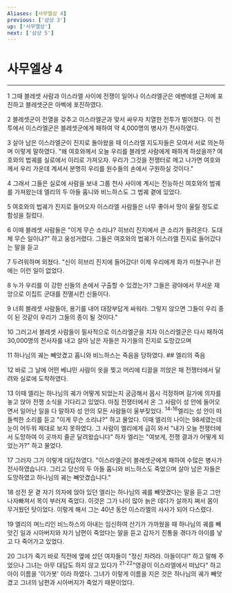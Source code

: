 ```yaml
---
Aliases: [사무엘상 4]
previous: ['삼상 3']
up: ['사무엘상']
next: ['삼상 5']
---
```

# 사무엘상 4

***


1 그때 블레셋 사람과 이스라엘 사이에 전쟁이 일어나 이스라엘군은 에벤에셀 근처에 포진하고 블레셋군은 아벡에 포진하였다. 

2 블레셋군이 전열을 갖추고 이스라엘군과 맞서 싸우자 치열한 전투가 벌어졌다. 이 전투에서 이스라엘군은 블레셋군에게 패하여 약 4,000명의 병사가 전사하였다. 

3 살아 남은 이스라엘군이 진지로 돌아왔을 때 이스라엘 지도자들은 모여서 서로 의논하며 이렇게 말하였다. "왜 여호와께서 오늘 우리를 블레셋 사람에게 패하게 하셨을까? 여호와의 법궤를 실로에서 이리로 가져오자. 우리가 그것을 전쟁터로 메고 나가면 여호와께서 우리 가운데 계셔서 분명히 우리를 원수들의 손에서 구원하실 것이다." 

4 그래서 그들은 실로에 사람을 보내 그룹 천사 사이에 계시는 전능하신 여호와의 법궤를 가져왔는데 엘리의 두 아들 홉니와 비느하스도 그 법궤 곁에 있었다. 

5 여호와의 법궤가 진지로 들어오자 이스라엘 사람들은 너무 좋아서 땅이 울릴 정도로 함성을 질렀다. 

6 이때 블레셋 사람들은 "이게 무슨 소리냐? 히브리 진지에서 큰 소리가 들려온다. 도대체 무슨 일이냐?" 하고 웅성거렸다. 그들은 여호와의 법궤가 이스라엘 진지로 들어갔다는 말을 듣고 

7 두려워하며 외쳤다. "신이 히브리 진지에 들어갔다! 이제 우리에게 화가 미쳤구나! 전에는 이런 일이 없었다. 

8 누가 우리를 이 강한 신들의 손에서 구출할 수 있겠는가? 그들은 광야에서 무서운 재앙으로 이집트 군대를 전멸시킨 신들이다. 

9 너희 블레셋 사람들아, 용기를 내어 대장부답게 싸워라. 그렇지 않으면 그들이 우리 종이 된 것같이 우리가 그들의 종이 될 것이다." 

10 그러고서 블레셋 사람들이 필사적으로 이스라엘군을 치자 이스라엘군은 다시 패하여 30,000명의 전사자를 내고 살아 남은 자들은 자기들의 진지로 도망갔으며 

11 하나님의 궤는 빼앗겼고 홉니와 비느하스는 죽음을 당하였다. ## 엘리의 죽음 

12 바로 그 날에 어떤 베냐민 사람이 옷을 찢고 머리에 티끌을 끼얹은 채 전쟁터에서 달려와 실로에 도착하였다. 

13 이때 엘리는 하나님의 궤가 어떻게 되었는지 궁금해서 몹시 걱정하며 길가에 의자를 놓고 앉아 전쟁 소식을 기다리고 있었다. 마침 전쟁터에서 온 그 사람이 성 안에 들어오면서 일어난 일을 다 말하자 성 안의 모든 사람들이 울부짖었다. <sup class="versenum">14-16</sup>엘리는 성 안이 떠들썩한 소리를 듣고 "이게 무슨 소리냐?" 하고 물었다. 이때 엘리의 나이는 98세였는데 눈이 어두워 제대로 보지 못하였다. 그 사람이 엘리에게 급히 와서 "내가 오늘 전쟁터에서 도망하여 이 곳까지 줄곧 달려왔습니다" 하자 엘리는 "여보게, 전쟁 결과가 어떻게 되었는가?" 하고 물었다. 

17 그러자 그가 이렇게 대답하였다. "이스라엘군이 블레셋군에게 패하여 수많은 병사가 전사하였습니다. 그리고 당신의 두 아들 홉니와 비느하스도 죽었으며 살아 남은 자들은 도망하였고 하나님의 궤는 빼앗겼습니다." 

18 성전 문 곁 자기 의자에 앉아 있던 엘리는 하나님의 궤를 빼앗겼다는 말을 듣고 그만 나자빠져서 목이 부러져 죽었다. 이것은 그가 나이 많아 늙은 데다가 살까지 쪄서 몸이 무거웠던 탓이었다. 이렇게 해서 그는 40년 동안 이스라엘의 사사가 되어 다스렸다. 

19 엘리의 며느리인 비느하스의 아내는 임신하여 산기가 가까웠을 때 하나님의 궤를 빼앗긴 일과 시아버지와 자기 남편이 죽었다는 말을 듣고 갑자기 진통을 겪다가 아이를 낳고 다 죽어가고 있었다. 

20 그녀가 죽기 바로 직전에 옆에 섰던 여자들이 "정신 차려라. 아들이다!" 하고 말해 주었으나 그녀는 아무 대답도 하지 않고 있다가 <sup class="versenum">21-22</sup>"영광이 이스라엘에서 떠났다" 하고 아이 이름을 '이가봇' 이라 하였다. 그녀가 이렇게 이름을 지은 것은 하나님의 궤가 빼앗겼고 그녀의 남편과 시아버지가 죽었기 때문이었다.

